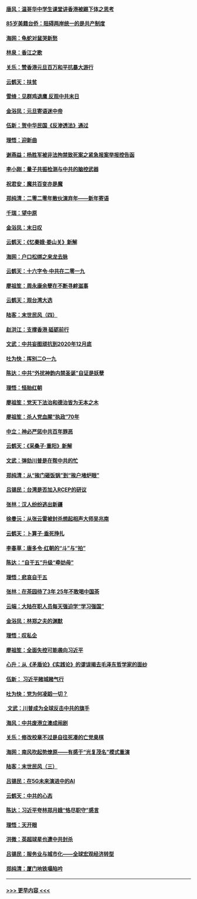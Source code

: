 #### [唐风：温哥华中学生课堂讲香港被踢下体之思考](../pages/nsc993/n11766848.md?t=01041433) 
#### [85岁美籍台侨：阻碍两岸统一的是共产制度](../pages/nsc993/n11765043.md?t=01041433) 
#### [海网：龟蛇对鼠哭新愁](../pages/nsc993/n11764895.md?t=01041433) 
#### [林泉：香江之歌](../pages/nsc993/n11764415.md?t=01041433) 
#### [关乐：赞香港元旦百万和平抗暴大游行](../pages/nsc993/n11764382.md?t=01041433) 
#### [云鹤天：扶贫](../pages/nsc993/n11764245.md?t=01041433) 
#### [雪绮：见群鸡退鹰  反观中共末日](../pages/nsc993/n11762112.md?t=01041433) 
#### [金浴凤：元旦寄语迷中帝](../pages/nsc993/n11761788.md?t=01041433) 
#### [伍新：贺中华民国《反渗透法》通过](../pages/nsc993/n11761994.md?t=01041433) 
#### [理悟：迎新曲](../pages/nsc993/n11761152.md?t=01041433) 
#### [谢燕益：杨胜军被非法拘禁致死案之紧急报案举报控告函](../pages/nsc993/n11756134.md?t=01041433) 
#### [李小刚：量子共振检测与中共的脑控武器](../pages/nsc993/n11754518.md?t=01041433) 
#### [祝君安：魔共百变亦是魔](../pages/nsc993/n11754469.md?t=01041433) 
#### [郑纯清：二零二零年散伙演弃年——新年寄语](../pages/nsc993/n11754195.md?t=01041433) 
#### [千瑞：望中原](../pages/nsc993/n11754159.md?t=01041433) 
#### [金浴凤：末日叹](../pages/nsc993/n11752359.md?t=01041433) 
#### [云鹤天：《忆秦娥‧娄山关》新解](../pages/nsc993/n11752348.md?t=01041433) 
#### [海网：户口松绑之来龙去脉](../pages/nsc993/n11752328.md?t=01041433) 
#### [云鹤天：十六字令‧中共在二零一九](../pages/nsc993/n11752305.md?t=01041433) 
#### [廖祖笙：周永康余孽在不断寻衅滋事](../pages/nsc993/n11751013.md?t=01041433) 
#### [云鹤天：观台湾大选](../pages/nsc993/n11751007.md?t=01041433) 
#### [陆客：末世民风（四）](../pages/nsc993/n11749203.md?t=01041433) 
#### [赵洪江：支撑香港 砥砺前行](../pages/nsc993/n11748482.md?t=01041433) 
#### [文武：中共妄图顽抗到2020年12月底](../pages/nsc993/n11748446.md?t=01041433) 
#### [吐为快：挥别二O一九](../pages/nsc993/n11748411.md?t=01041433) 
#### [陈达：中共“外扰神韵内禁圣诞”自证是妖孽](../pages/nsc993/n11748226.md?t=01041433) 
#### [理悟：怪胎红朝](../pages/nsc993/n11748206.md?t=01041433) 
#### [廖祖笙：党天下法治和德治皆为无本之木](../pages/nsc993/n11748135.md?t=01041433) 
#### [廖祖笙：杀人党血腥“执政”70年](../pages/nsc993/n11745144.md?t=01041433) 
#### [中立：神必严惩中共百年罪恶](../pages/nsc993/n11744970.md?t=01041433) 
#### [云鹤天：《采桑子‧重阳》新解](../pages/nsc993/n11744948.md?t=01041433) 
#### [文武：弹劾川普是在帮中共的忙](../pages/nsc993/n11744758.md?t=01041433) 
#### [郑纯清：从“挨门砸饭锅”到“挨户堵炉眼”](../pages/nsc993/n11744745.md?t=01041433) 
#### [吕锡民：台湾是否加入RCEP的研议](../pages/nsc993/n11744701.md?t=01041433) 
#### [张林：汉人纷纷逃出新疆](../pages/nsc993/n11743530.md?t=01041433) 
#### [徐曼沅：从张云雷被封杀想起相声大师吴兆南](../pages/nsc993/n11741816.md?t=01041433) 
#### [云鹤天：卜算子‧垂死挣扎](../pages/nsc993/n11739956.md?t=01041433) 
#### [李春草：唐多令‧红朝的“斗”与“拍”](../pages/nsc993/n11739830.md?t=01041433) 
#### [陈达：“自干五”升级“牵妨母”](../pages/nsc993/n11739724.md?t=01041433) 
#### [理悟：悲哀自干五](../pages/nsc993/n11739547.md?t=01041433) 
#### [张林：在茶园待了3年 25年不敢喝中国茶](../pages/nsc993/n11739240.md?t=01041433) 
#### [云端：大陆在职人员每天强迫学“学习强国”](../pages/nsc993/n11738735.md?t=01041433) 
#### [金浴凤：林郑之夫的渊默](../pages/nsc993/n11737735.md?t=01041433) 
#### [理悟：叹私企](../pages/nsc993/n11737715.md?t=01041433) 
#### [廖祖笙：全面失控可能袭向习近平](../pages/nsc993/n11737704.md?t=01041433) 
#### [心升：从《矛盾论》《实践论》的谬误揭去毛泽东哲学家的面纱](../pages/nsc993/n11736962.md?t=01041433) 
#### [伍新： 习近平赌城赌气行](../pages/nsc993/n11736929.md?t=01041433) 
#### [吐为快：党为何凌蹈一切？](../pages/nsc993/n11736915.md?t=01041433) 
#### [ 文武：川普成为全球反击中共的旗手](../pages/nsc993/n11736882.md?t=01041433) 
#### [海风：中共废港立澳成闹剧](../pages/nsc993/n11735857.md?t=01041433) 
#### [关乐：修改校章不过是自往死凑的亡党臭棋](../pages/nsc993/n11735097.md?t=01041433) 
#### [海网：南风吹起势燎原——有感于“光复茂名”模式重演](../pages/nsc993/n11732308.md?t=01041433) 
#### [陆客：末世民风（三）](../pages/nsc993/n11732211.md?t=01041433) 
#### [吕锡民：在5G未来演进中的AI](../pages/nsc993/n11730010.md?t=01041433) 
#### [云鹤天：中共的心态](../pages/nsc993/n11729906.md?t=01041433) 
#### [陈达：习近平夸林郑月娥“恪尽职守”感言](../pages/nsc993/n11729881.md?t=01041433) 
#### [理悟：天开眼](../pages/nsc993/n11729699.md?t=01041433) 
#### [洪微：英超球星也遭中共封杀](../pages/nsc993/n11727243.md?t=01041433) 
#### [吕锡民：服务业与城市化——全球宏观经济转型](../pages/nsc993/n11725845.md?t=01041433) 
#### [郑纯清：厦门地铁塌陷吟](../pages/nsc993/n11725813.md?t=01041433) 

----
#### [ >>> 更早内容 <<< ](../indexes/nsc993-earlier.md)

